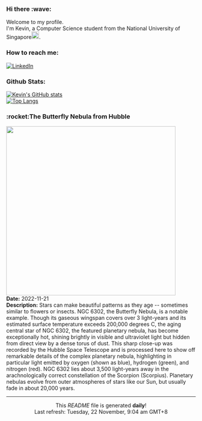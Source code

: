<h3>Hi there :wave:</h3>

Welcome to my profile.   
I'm Kevin, a Computer Science student from the National University of Singapore<img src="https://img.icons8.com/color/96/000000/singapore-circular.png" width="20px"/>.</p>

<h3>How to reach me: </h3>
<a href="https://www.linkedin.com/in/kevin-foong/"><img alt="LinkedIn" src="https://img.shields.io/badge/linkedin-%230077B5.svg?&style=for-the-badge&logo=linkedin&logoColor=white" /></a> 

<h3>Github Stats: </h3> 

[![Kevin's GitHub stats](https://github-readme-stats.vercel.app/api?username=kevin9foong&theme=tokyonight)](https://github.com/anuraghazra/github-readme-stats) <br/>
[![Top Langs](https://github-readme-stats.vercel.app/api/top-langs/?username=kevin9foong&layout=compact&theme=tokyonight)](https://github.com/anuraghazra/github-readme-stats)

<h3>:rocket:The Butterfly Nebula from Hubble</h3> 
<img width="450" src="https:&#x2F;&#x2F;apod.nasa.gov&#x2F;apod&#x2F;image&#x2F;2211&#x2F;Butterfly_HubbleOstling_3656.jpg" /><br/>
<b>Date:</b> 2022-11-21<br/>
<b>Description:</b> Stars can make beautiful patterns as they age -- sometimes similar to flowers or insects. NGC 6302, the Butterfly Nebula, is a notable example.  Though its gaseous wingspan covers over 3 light-years and its estimated surface temperature exceeds 200,000 degrees C, the aging central star of NGC 6302, the featured planetary nebula, has become exceptionally hot, shining brightly in visible and ultraviolet light but hidden from direct view by a dense torus of dust. This sharp close-up was recorded by the Hubble Space Telescope and is processed here to show off remarkable details of the complex planetary nebula, highlighting in particular light emitted by oxygen (shown as blue), hydrogen (green), and nitrogen (red). NGC 6302 lies about 3,500 light-years away in the arachnologically correct constellation of the Scorpion (Scorpius). Planetary nebulas evolve from outer atmospheres of stars like our Sun, but usually fade in about 20,000 years.<br/>

------------
<p align="center">This <i>README</i> file is generated <b>daily</b>!</br>
Last refresh: Tuesday, 22 November, 9:04 am GMT+8<br />